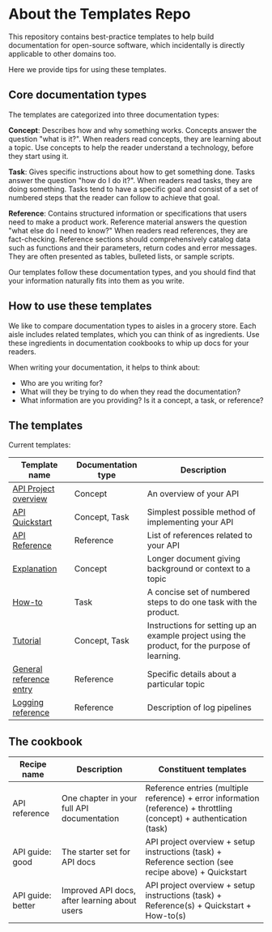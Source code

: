 # About the Templates Repo

This repository contains best-practice templates to help build documentation for open-source software, which incidentally is directly applicable to other domains too.

Here we provide tips for using these templates.

## Core documentation types

The templates are categorized into three documentation types:

**Concept**:
Describes how and why something works.
Concepts answer the question "what is it?".
When readers read concepts, they are learning about a topic.
Use concepts to help the reader understand a technology, before they start using it.

**Task**:
Gives specific instructions about how to get something done.
Tasks answer the question "how do I do it?".
When readers read tasks, they are doing something.
Tasks tend to have a specific goal and consist of a set of numbered steps that the reader can follow to achieve that goal.

**Reference**:
Contains structured information or specifications that users need to make a product work.
Reference material answers the question "what else do I need to know?"
When readers read references, they are fact-checking.
Reference sections should comprehensively catalog data such as functions and their parameters, return codes and error messages.
They are often presented as tables, bulleted lists, or sample scripts.

Our templates follow these documentation types, and you should find that your information naturally fits into them as you write.


## How to use these templates

We like to compare documentation types to aisles in a grocery store.
Each aisle includes related templates, which you can think of as ingredients.
Use these ingredients in documentation cookbooks to whip up docs for your readers.

When writing your documentation, it helps to think about:

* Who are you writing for?
* What will they be trying to do when they read the documentation?
* What information are you providing? Is it a concept, a task, or reference?


## The templates

Current templates:

| Template name | Documentation type | Description |
| ------------- | ------------------ | ----------- |
| [API Project overview](about-overview.md) | Concept | An overview of your API |
| [API Quickstart](api-quickstart/about-quickstart.md) | Concept, Task | Simplest possible method of implementing your API |
| [API Reference](https://github.com/thegooddocsproject/templates/blob/dev/api-reference/about-api-reference.md) | Reference | List of references related to your API |
| [Explanation](https://github.com/thegooddocsproject/templates/blob/dev/explanation/about-explanation.md) | Concept | Longer document giving background or context to a topic |
| [How-to](https://github.com/thegooddocsproject/templates/blob/dev/how-to/about-how-to.md) | Task | A concise set of numbered steps to do one task with the product. |
| [Tutorial](https://github.com/thegooddocsproject/templates/blob/dev/tutorial/about-tutorial.md) | Concept, Task | Instructions for setting up an example project using the product, for the purpose of learning. |
| [General reference entry](https://github.com/thegooddocsproject/templates/blob/dev/reference/about-reference.md) | Reference | Specific details about a particular topic |
| [Logging reference](https://github.com/thegooddocsproject/templates/blob/dev/logging/about-logging.md) | Reference | Description of log pipelines |

## The cookbook

| Recipe name | Description |Constituent templates |
| ------- | ------- | ----------------- |
| API reference | One chapter in your full API documentation | Reference entries (multiple reference) + error information (reference) + throttling (concept) + authentication (task) |
| API guide: good | The starter set for API docs | API project overview + setup instructions (task) + Reference section (see recipe above) + Quickstart |
| API guide: better | Improved API docs, after learning about users | API project overview + setup instructions (task) + Reference(s) + Quickstart + How-to(s) |
